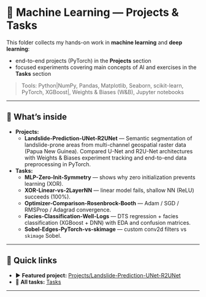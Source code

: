 # 🧠 Machine Learning — Projects & Tasks

This folder collects my hands-on work in **machine learning** and **deep learning**:
- end-to-end projects (PyTorch) in the **Projects** section
- focused experiments covering main concepts of AI and exercises in the **Tasks** section

> Tools: Python|NumPy, Pandas, Matplotlib, Seaborn, scikit-learn, PyTorch, XGBoost|, Weights & Biases (W&B), Jupyter notebooks

---

## 🚀 What’s inside

- **Projects:**
  - **Landslide-Prediction-UNet-R2UNet** — Semantic segmentation of landslide-prone areas from multi-channel geospatial raster data (Papua New Guinea). Compared U-Net and R2U-Net architectures with Weights & Biases experiment tracking and end-to-end data preprocessing in PyTorch.
- **Tasks:**
  - **MLP-Zero-Init-Symmetry** — shows why zero initialization prevents learning (XOR).
  - **XOR-Linear-vs-2LayerNN** — linear model fails, shallow NN (ReLU) succeeds (100%).
  - **Optimizer-Comparison-Rosenbrock-Booth** — Adam / SGD / RMSProp / Adagrad convergence.
  - **Facies-Classification-Well-Logs** — DTS regression + facies classification (XGBoost + DNN) with EDA and confusion matrices.
  - **Sobel-Edges-PyTorch-vs-skimage** — custom conv2d filters vs `skimage` Sobel.

---

## 🔎 Quick links

- ▶️ **Featured project:** [Projects/Landslide-Prediction-UNet-R2UNet](./Projects/Landslide-Prediction-UNet-R2UNet/)
- 🧩 **All tasks:** [Tasks](./Tasks/)

---
